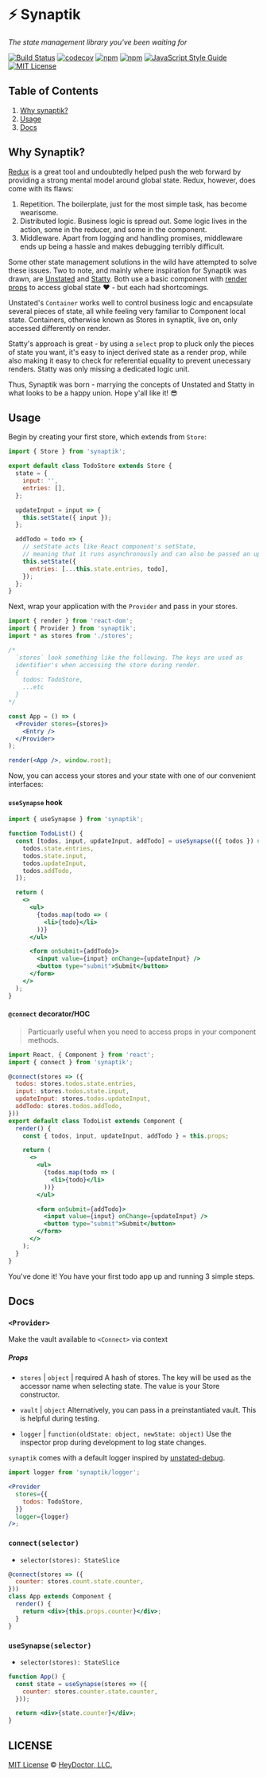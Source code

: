 # ⚡️ Synaptik

_The state management library you've been waiting for_

[![Build Status](https://travis-ci.org/heydoctor/synaptik.svg?branch=master)](https://travis-ci.org/heydoctor/synaptik) [![codecov](https://codecov.io/gh/heydoctor/synaptik/branch/master/graph/badge.svg)](https://codecov.io/gh/heydoctor/synaptik)
[![npm](https://img.shields.io/npm/v/synaptik.svg)](https://www.npmjs.com/package/synaptik)
[![npm](https://img.shields.io/npm/dm/synaptik.svg)](https://npm-stat.com/charts.html?package=synaptik&from=2017-05-19)
[![JavaScript Style Guide](https://img.shields.io/badge/code%20style-prettier-brightgreen.svg)](http://standardjs.com/)
[![MIT License](https://img.shields.io/npm/l/synaptik.svg?style=flat-square)](https://github.com/heydoctor/synaptik/blob/master/LICENSE)

## Table of Contents

1. [Why synaptik?](#why-synaptik)
2. [Usage](#usage)
3. [Docs](#docs)

## Why Synaptik?

[Redux](https://github.com/reactjs/redux) is a great tool and undoubtedly helped push the web forward by providing a strong mental model around global state. Redux, however, does come with its flaws:

1. Repetition. The boilerplate, just for the most simple task, has become wearisome.
2. Distributed logic. Business logic is spread out. Some logic lives in the action, some in the reducer, and some in the component.
3. Middleware. Apart from logging and handling promises, middleware ends up being a hassle and makes debugging terribly difficult.

Some other state management solutions in the wild have attempted to solve these issues. Two to note, and mainly where inspiration for Synaptik was drawn, are [Unstated](https://github.com/jamiebuilds/unstated) and [Statty](https://github.com/vesparny/statty). Both use a basic component with [render props](https://reactjs.org/docs/render-props.html) to access global state ❤️ - but each had shortcomings.

Unstated's `Container` works well to control business logic and encapsulate several pieces of state, all while feeling very familiar to Component local state. Containers, otherwise known as Stores in synaptik, live on, only accessed differently on render.

Statty's approach is great - by using a `select` prop to pluck only the pieces of state you want, it's easy to inject derived state as a render prop, while also making it easy to check for referential equality to prevent unecessary renders. Statty was only missing a dedicated logic unit.

Thus, Synaptik was born - marrying the concepts of Unstated and Statty in what looks to be a happy union. Hope y'all like it! 😎

## Usage

Begin by creating your first store, which extends from `Store`:

```js
import { Store } from 'synaptik';

export default class TodoStore extends Store {
  state = {
    input: '',
    entries: [],
  };

  updateInput = input => {
    this.setState({ input });
  };

  addTodo = todo => {
    // setState acts like React component's setState,
    // meaning that it runs asynchronously and can also be passed an updater function.
    this.setState({
      entries: [...this.state.entries, todo],
    });
  };
}
```

Next, wrap your application with the `Provider` and pass in your stores.

```jsx
import { render } from 'react-dom';
import { Provider } from 'synaptik';
import * as stores from './stores';

/*
  `stores` look something like the following. The keys are used as
  identifier's when accessing the store during render.
  {
    todos: TodoStore,
    ...etc
  }
*/

const App = () => (
  <Provider stores={stores}>
    <Entry />
  </Provider>
);

render(<App />, window.root);
```

Now, you can access your stores and your state with one of our convenient interfaces:

#### `useSynapse` hook

```jsx
import { useSynapse } from 'synaptik';

function TodoList() {
  const [todos, input, updateInput, addTodo] = useSynapse(({ todos }) => [
    todos.state.entries,
    todos.state.input,
    todos.updateInput,
    todos.addTodo,
  ]);

  return (
    <>
      <ul>
        {todos.map(todo => (
          <li>{todo}</li>
        ))}
      </ul>

      <form onSubmit={addTodo}>
        <input value={input} onChange={updateInput} />
        <button type="submit">Submit</button>
      </form>
    </>
  );
}
```

#### `@connect` decorator/HOC

> Particuarly useful when you need to access props in your component methods.

```jsx
import React, { Component } from 'react';
import { connect } from 'synaptik';

@connect(stores => ({
  todos: stores.todos.state.entries,
  input: stores.todos.state.input,
  updateInput: stores.todos.updateInput,
  addTodo: stores.todos.addTodo,
}))
export default class TodoList extends Component {
  render() {
    const { todos, input, updateInput, addTodo } = this.props;

    return (
      <>
        <ul>
          {todos.map(todo => (
            <li>{todo}</li>
          ))}
        </ul>

        <form onSubmit={addTodo}>
          <input value={input} onChange={updateInput} />
          <button type="submit">Submit</button>
        </form>
      </>
    );
  }
}
```

You've done it! You have your first todo app up and running 3 simple steps.

## Docs

### `<Provider>`

Make the vault available to `<Connect>` via context

##### Props

- `stores` | `object` | required
  A hash of stores. The key will be used as the accessor name when selecting state. The value is your Store constructor.

- `vault` | `object`
  Alternatively, you can pass in a preinstantiated vault. This is helpful during testing.

- `logger` | `function(oldState: object, newState: object)`
  Use the inspector prop during development to log state changes.

`synaptik` comes with a default logger inspired by [unstated-debug](https://github.com/sindresorhus/unstated-debug).

```jsx
import logger from 'synaptik/logger';

<Provider
  stores={{
    todos: TodoStore,
  }}
  logger={logger}
/>;
```

### `connect(selector)`

- `selector(stores): StateSlice`

```jsx
@connect(stores => ({
  counter: stores.count.state.counter,
}))
class App extends Component {
  render() {
    return <div>{this.props.counter}</div>;
  }
}
```

### `useSynapse(selector)`

- `selector(stores): StateSlice`

```jsx
function App() {
  const state = useSynapse(stores => ({
    counter: stores.counter.state.counter,
  }));

  return <div>{state.counter}</div>;
}
```

## LICENSE

[MIT License](LICENSE) © [HeyDoctor, LLC.](heydoctor.com)
